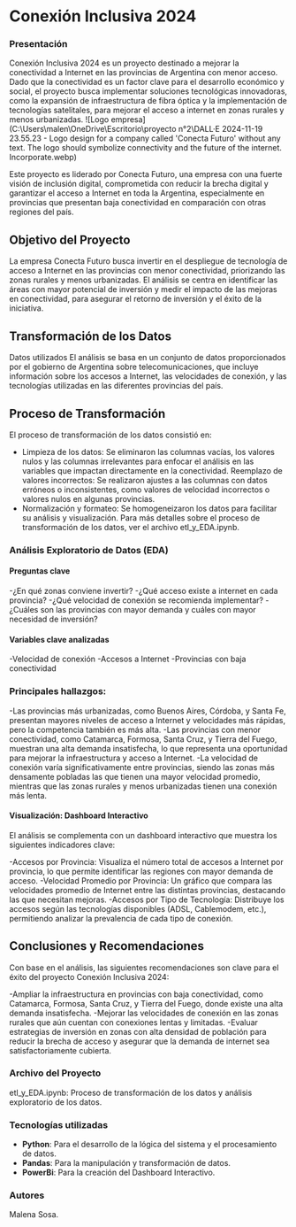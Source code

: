 
# Conexión Inclusiva 2024
### Presentación
Conexión Inclusiva 2024 es un proyecto destinado a mejorar la conectividad a Internet en las provincias de Argentina con menor acceso. Dado que la conectividad es un factor clave para el desarrollo económico y 
social, el proyecto busca implementar soluciones tecnológicas innovadoras, como la expansión de infraestructura de fibra óptica y la implementación de tecnologías satelitales, para mejorar el acceso a internet 
en zonas rurales y menos urbanizadas.
![Logo empresa](C:\Users\malen\OneDrive\Escritorio\proyecto n°2\DALL·E 2024-11-19 23.55.23 - Logo design for a company called 'Conecta Futuro' without any text. The logo should symbolize connectivity and the future of the internet. Incorporate.webp)

Este proyecto es liderado por Conecta Futuro, una empresa con una fuerte visión de inclusión digital, comprometida con reducir la brecha digital y garantizar el acceso a Internet en toda la Argentina, 
especialmente en provincias que presentan baja conectividad en comparación con otras regiones del país.

## Objetivo del Proyecto
La empresa Conecta Futuro busca invertir en el despliegue de tecnología de acceso a Internet en las provincias con menor conectividad, priorizando las zonas rurales y menos urbanizadas. El análisis se centra 
en identificar las áreas con mayor potencial de inversión y medir el impacto de las mejoras en conectividad, para asegurar el retorno de inversión y el éxito de la iniciativa.

## Transformación de los Datos
Datos utilizados
El análisis se basa en un conjunto de datos proporcionados por el gobierno de Argentina sobre telecomunicaciones, que incluye información sobre los accesos a Internet, las velocidades de conexión, 
y las tecnologías utilizadas en las diferentes provincias del país.

## Proceso de Transformación
El proceso de transformación de los datos consistió en:

- Limpieza de los datos: Se eliminaron las columnas vacías, los valores nulos y las columnas irrelevantes para enfocar el análisis en las variables que impactan directamente en la conectividad.
Reemplazo de valores incorrectos: Se realizaron ajustes a las columnas con datos erróneos o inconsistentes, como valores de velocidad incorrectos o valores nulos en algunas provincias.
- Normalización y formateo: Se homogeneizaron los datos para facilitar su análisis y visualización.
Para más detalles sobre el proceso de transformación de los datos, ver el archivo etl_y_EDA.ipynb.

### Análisis Exploratorio de Datos (EDA)
#### Preguntas clave
-¿En qué zonas conviene invertir?
-¿Qué acceso existe a internet en cada provincia?
-¿Qué velocidad de conexión se recomienda implementar?
-¿Cuáles son las provincias con mayor demanda y cuáles con mayor necesidad de inversión?

#### Variables clave analizadas
-Velocidad de conexión
-Accesos a Internet
-Provincias con baja conectividad

### Principales hallazgos:
-Las provincias más urbanizadas, como Buenos Aires, Córdoba, y Santa Fe, presentan mayores niveles de acceso a Internet y velocidades más rápidas, pero la competencia también es más alta.
-Las provincias con menor conectividad, como Catamarca, Formosa, Santa Cruz, y Tierra del Fuego, muestran una alta demanda insatisfecha, lo que representa una oportunidad para mejorar la infraestructura y acceso a Internet.
-La velocidad de conexión varía significativamente entre provincias, siendo las zonas más densamente pobladas las que tienen una mayor velocidad promedio, mientras que las zonas rurales y menos urbanizadas tienen una conexión más lenta.

#### Visualización: Dashboard Interactivo
El análisis se complementa con un dashboard interactivo que muestra los siguientes indicadores clave:

-Accesos por Provincia: Visualiza el número total de accesos a Internet por provincia, lo que permite identificar las regiones con mayor demanda de acceso.
-Velocidad Promedio por Provincia: Un gráfico que compara las velocidades promedio de Internet entre las distintas provincias, destacando las que necesitan mejoras.
-Accesos por Tipo de Tecnología: Distribuye los accesos según las tecnologías disponibles (ADSL, Cablemodem, etc.), permitiendo analizar la prevalencia de cada tipo de conexión.

## Conclusiones y Recomendaciones
Con base en el análisis, las siguientes recomendaciones son clave para el éxito del proyecto Conexión Inclusiva 2024:

-Ampliar la infraestructura en provincias con baja conectividad, como Catamarca, Formosa, Santa Cruz, y Tierra del Fuego, donde existe una alta demanda insatisfecha.
-Mejorar las velocidades de conexión en las zonas rurales que aún cuentan con conexiones lentas y limitadas.
-Evaluar estrategias de inversión en zonas con alta densidad de población para reducir la brecha de acceso y asegurar que la demanda de internet sea satisfactoriamente cubierta.

### Archivo del Proyecto
etl_y_EDA.ipynb: Proceso de transformación de los datos y análisis exploratorio de los datos.

### Tecnologías utilizadas

- **Python**: Para el desarrollo de la lógica del sistema y el procesamiento de datos.
- **Pandas**: Para la manipulación y transformación de datos.
- **PowerBi**: Para la creación del Dashboard Interactivo.


### Autores
Malena Sosa.
